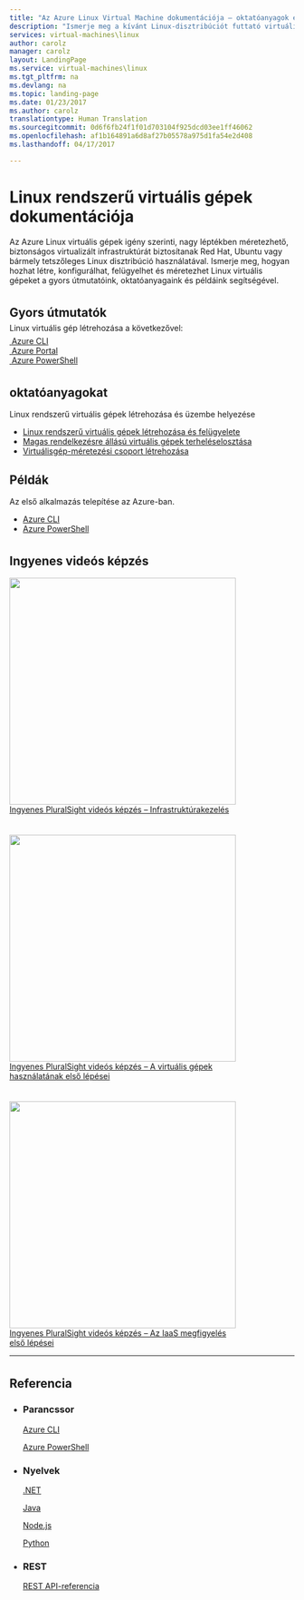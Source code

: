 ```yaml
---
title: "Az Azure Linux Virtual Machine dokumentációja – oktatóanyagok és API-referencia | Microsoft Docs"
description: "Ismerje meg a kívánt Linux-disztribúciót futtató virtuális gépek létrehozási lehetőségeit. A dokumentáció különböző módszereket mutat be a VM-sablonok létrehozására."
services: virtual-machines\linux
author: carolz
manager: carolz
layout: LandingPage
ms.service: virtual-machines\linux
ms.tgt_pltfrm: na
ms.devlang: na
ms.topic: landing-page
ms.date: 01/23/2017
ms.author: carolz
translationtype: Human Translation
ms.sourcegitcommit: 0d6f6fb24f1f01d703104f925dcd03ee1ff46062
ms.openlocfilehash: af1b164891a6d8af27b05578a975d1fa54e2d408
ms.lasthandoff: 04/17/2017

---
```

<div class="content">
    <h1>Linux rendszerű virtuális gépek dokumentációja</h1>
    <p style="padding-bottom: 0px; max-width: 1050px;">Az Azure Linux virtuális gépek igény szerinti, nagy léptékben méretezhető, biztonságos virtualizált infrastruktúrát biztosítanak Red Hat, Ubuntu vagy bármely tetszőleges Linux disztribúció használatával.  Ismerje meg, hogyan hozhat létre, konfigurálhat, felügyelhet és méretezhet Linux virtuális gépeket a gyors útmutatóink, oktatóanyagaink és példáink segítségével.</p>
<h2 style="margin-top: 36px; margin-bottom: 0px;">Gyors útmutatók</h2>
<p style="margin-top: 6px; margin-bottom: 6px;">Linux virtuális gép létrehozása a következővel:</p>
<div class="ico48Case">
    <div class="ico48Link">
        <a href="/azure/virtual-machines/virtual-machines-linux-quick-create-cli?toc=%2fazure%2fvirtual-machines%2flinux%2ftoc.json">
            <img src="media/index/cli.svg" alt="">
            <span>Azure CLI</span>
        </a>
    </div>
    <div class="ico48Link">
        <a href="/azure/virtual-machines/virtual-machines-linux-quick-create-portal?toc=%2fazure%2fvirtual-machines%2flinux%2ftoc.json">
        <img src="media/index/portal.svg" alt="">
            <span>Azure Portal</span>
        </a>
    </div>
    <div class="ico48Link">
        <a href="/azure/virtual-machines/virtual-machines-linux-quick-create-powershell?toc=%2fazure%2fvirtual-machines%2flinux%2ftoc.json">
            <img src="media/index/logo_powershell.svg" alt="">
            <span>Azure PowerShell</span>
        </a>
    </div>
<div>
<div class="columnHolder">
    <div class="column50">
        <h2 style="margin-top: 36px">oktatóanyagokat</h2>
        <p>Linux rendszerű virtuális gépek létrehozása és üzembe helyezése</p>
        <ul class="spaced">
            <li><a href="/azure/virtual-machines/linux/tutorial-manage-vm">Linux rendszerű virtuális gépek létrehozása és felügyelete</a></li>
            <li><a href="/azure/virtual-machines/linux/tutorial-load-balance-nodejs">Magas rendelkezésre állású virtuális gépek terheléselosztása</a></li>
            <li><a href="/azure/virtual-machines/linux/tutorial-create-vmss">Virtuálisgép-méretezési csoport létrehozása</a></li>
        </ul>
        <h2>Példák</h2>
        <p>Az első alkalmazás telepítése az Azure-ban.</p>
        <ul class="spaced">
            <li><a href="/azure/virtual-machines/virtual-machines-linux-cli-samples">Azure CLI</a></li>
            <li><a href="/azure/virtual-machines/virtual-machines-linux-powershell-samples">Azure PowerShell</a></li>
        </ul>
    </div>
    <div class="column50" style="max-width: 400px">
        <h2 style="margin-top: 36px">Ingyenes videós képzés</h2>
        <a href="https://www.pluralsight.com/courses/managing-infrastructure-microsoft-azure-getting-started?twoid=d6abac77-7dcc-4d33-9e03-f85e78989f02">
            <img src="media/index/video-training-infrastructure.png" width="400" alt="" />
            <p style="margin-top: 0px">Ingyenes PluralSight videós képzés – Infrastruktúrakezelés</a></p>
            <p style="margin-top: 36px"></p>
                <a href="https://www.pluralsight.com/courses/azure-vms-getting-started?twoid=d6abac77-7dcc-4d33-9e03-f85e78989f02">
            <img src="media/index/video-training-vms.png" width="400" alt="" />
            <p style="margin-top: 0px">Ingyenes PluralSight videós képzés – A virtuális gépek használatának első lépései</a></p>
        <p style="margin-top: 36px"></p>
        <a href="https://www.pluralsight.com/courses/azure-iaas-monitoring-management-getting-started?twoid=d6abac77-7dcc-4d33-9e03-f85e78989f02">
            <img src="media/index/video-training-iaas-monitoring.png" width="400" alt="" />
            <p style="margin-top: 0px">Ingyenes PluralSight videós képzés – Az IaaS megfigyelés első lépései</a></p>
    </div>
</div>
<hr />
<h2 style="margin-top: 36px">Referencia</h2>
<ul class="panelContent cardsW">
    <li>
        <div class="cardSize">
            <div class="cardPadding">
                <div class="card">
                    <div class="cardText">
                        <h3>Parancssor</h3>
                        <p><a href="/cli/azure/vm">Azure CLI</a></p>
                        <p><a href="/powershell/azureps-cmdlets-docs">Azure PowerShell</a></p>
                    </div>
                </div>
            </div>
        </div>
    </li>
    <li>
        <div class="cardSize">
            <div class="cardPadding">
                <div class="card">
                    <div class="cardText">
                        <h3>Nyelvek</h3>
                        <p><a href="/dotnet/api/microsoft.azure.management.compute">.NET</a></p>
                        <p><a href="/java/api">Java</a></p>
                        <p><a href="https://azure.microsoft.com/en-us/develop/nodejs/#azure-sdk">Node.js</a></p>
                        <p><a href="http://azure-sdk-for-python.readthedocs.io/en/latest/ref/azure.mgmt.compute.html">Python</a></p>
                    </div>
                </div>
            </div>
        </div>
    </li>
    <li>
        <div class="cardSize">
            <div class="cardPadding">
                <div class="card">
                    <div class="cardText">
                        <h3>REST</h3>
                        <p><a href="/rest/api/compute">REST API-referencia</a></p>
                    </div>
                </div>
            </div>
        </div>
    </li>
</ul>
</div>

